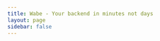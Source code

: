 ```yaml
---
title: Wabe - Your backend in minutes not days
layout: page
sidebar: false
---
```


<script setup>
    import Landing from '../landing/index.vue'
</script>

<Landing />
